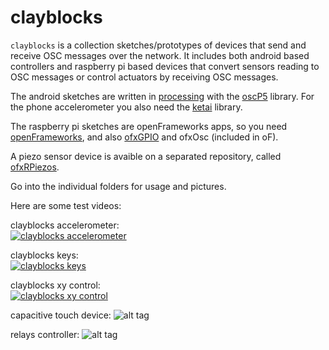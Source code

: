 clayblocks
==============
`clayblocks` is a collection sketches/prototypes of devices that send and receive OSC messages over the network. It includes both android based controllers and raspberry pi based devices that convert sensors reading to OSC messages or control actuators by receiving OSC messages. 

The android sketches are written in [processing](https://processing.org/) with the [oscP5](http://www.sojamo.de/libraries/oscP5/) library. For the phone accelerometer you also need the [ketai](http://ketai.org/) library.

The raspberry pi sketches are openFrameworks apps, so you need [openFrameworks](https://openframeworks.cc/), and also [ofxGPIO](https://github.com/kashimAstro/ofxGPIO) and ofxOsc (included in oF).

A piezo sensor device is avaible on a separated repository, called [ofxRPiezos](https://github.com/npisanti/ofxRPiezos).

Go into the individual folders for usage and pictures.

Here are some test videos:

clayblocks accelerometer:   
[![clayblocks accelerometer](https://i.vimeocdn.com/video/655229823_640.jpg)](https://vimeo.com/233808963 "np-clayblocks accelerometer")

clayblocks keys:   
[![clayblocks keys](https://i.vimeocdn.com/video/492707222_640.jpg)](https://vimeo.com/108844525 "np-clayblocks keys")

clayblocks xy control:   
[![clayblocks xy control](https://i.vimeocdn.com/video/492704537_640.jpg)](https://vimeo.com/108881498 "np-clayblocks xy control")

capacitive touch device: 
![alt tag](https://github.com/npisanti/np-clayblocks/blob/master/capacitive/mpr121.jpg)  

relays controller: 
![alt tag](https://github.com/npisanti/np-clayblocks/blob/master/relaybox/relays.jpg)  
